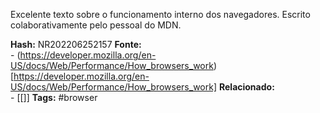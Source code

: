 Excelente texto sobre o funcionamento interno dos navegadores. Escrito colaborativamente pelo pessoal do MDN.

**Hash:** NR202206252157
**Fonte:**  
	- (https://developer.mozilla.org/en-US/docs/Web/Performance/How_browsers_work)[https://developer.mozilla.org/en-US/docs/Web/Performance/How_browsers_work]
**Relacionado:**  
	- [[]]
**Tags:**  #browser 
